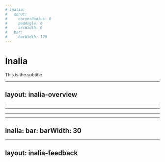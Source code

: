 ```yaml
---
# inalia:
#   donut:
#     cornerRadius: 0
#     padAngle: 0
#     arcWidth: 0
#   bar:
#     barWidth: 120
---
```


# Inalia

This is the subtitle

---
layout: inalia-overview
---

<!-- <Inalia :questionId="103487622" /> -->

---

<Inalia
  :questionId="1"
/>

---

<Inalia
  question="This is the question"
  type="single_select"
  chart="donut"
  :data="[
    { label:'Answer 1',count:3 },
    { label:'Answer 2',count:4 },
    { label:'Answer 3',count:5 },
    { label:'Answer 4',count:6 }
  ]"
/>

---

<Inalia
  question="question"
  type="multiple_select"
  chart="donut"
  :data="[
    { label: 'text', count: 2, color: '#000000' }, { label: 'coucou', count: 2, color: '#FF0000' }
  ]"
/>

---
inalia:
  bar:
    barWidth: 30
---
<!--
<Inalia
  :questionId="4"
/> -->

---
layout: inalia-feedback
---

